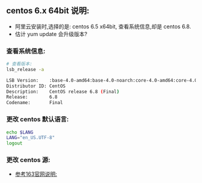


## centos 6.x 64bit 说明:


- 阿里云安装时,选择的是: centos 6.5 x64bit, 查看系统信息,却是 centos 6.8.
- 估计 yum update  会升级版本? 


### 查看系统信息:


```bash
# 查看版本:
lsb_release -a

LSB Version:    :base-4.0-amd64:base-4.0-noarch:core-4.0-amd64:core-4.0-noarch
Distributor ID: CentOS
Description:    CentOS release 6.8 (Final)
Release:        6.8
Codename:       Final

```



### 更改 centos 默认语言:

```bash
echo $LANG
LANG="en_US.UTF-8"
logout

```


### 更改 centos 源:
- [参考163官网说明:](http://mirrors.163.com/.help/centos.html)

